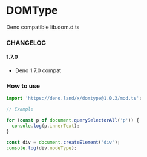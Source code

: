 # DOMType

Deno compatible lib.dom.d.ts

### CHANGELOG

#### 1.7.0

- Deno 1.7.0 compat

### How to use

```ts
import 'https://deno.land/x/domtype@1.0.3/mod.ts';

// Example

for (const p of document.querySelectorAll('p')) {
  console.log(p.innerText);
}

const div = document.createElement('div');
console.log(div.nodeType);
```
